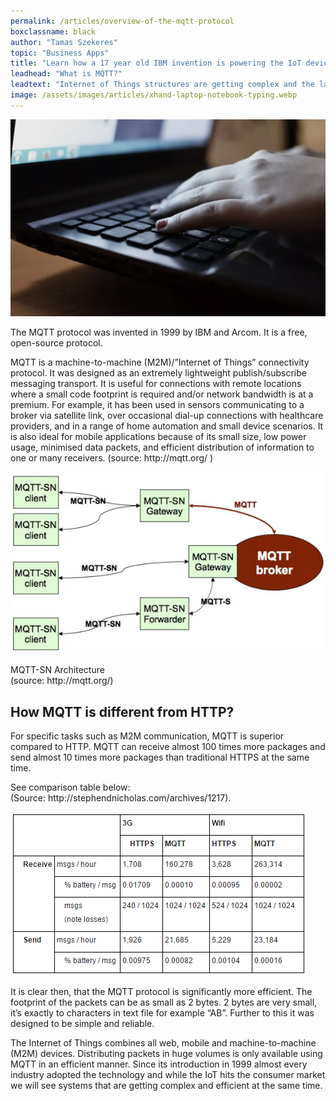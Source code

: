 ```yaml
---
permalink: /articles/overview-of-the-mqtt-protocol
boxclassname: black
author: "Tamas Szekeres"
topic: "Business Apps"
title: "Learn how a 17 year old IBM invention is powering the IoT devices – An overview of the MQTT protocol"
leadhead: "What is MQTT?"
leadtext: "Internet of Things structures are getting complex and the large number of interconnected device systems are growing fast. For example a modern car has about 100 electronic controllers. As the number of systems are rapidly growing CPU and power usage have to be optimised."
image: /assets/images/articles/xhand-laptop-notebook-typing.webp
---
```


<div class="arttext">
<img src="/assets/images/articles/xhand-laptop-notebook-typing.webp" alt="laptop" />
    <p>The MQTT protocol was invented in 1999 by IBM and Arcom. It is a free, open-source protocol. </p>
<p>MQTT is a machine-to-machine (M2M)/&#8221;Internet of Things&#8221; connectivity protocol. It was designed as an extremely lightweight publish/subscribe messaging transport. It is useful for connections with remote locations where a small code footprint is required and/or network bandwidth is at a premium. For example, it has been used in sensors communicating to a broker via satellite link, over occasional dial-up connections with healthcare providers, and in a range of home automation and small device scenarios. It is also ideal for mobile applications because of its small size, low power usage, minimised data packets, and efficient distribution of information to one or many receivers. (source: http://mqtt.org/ )<br/></p>
<img src="/assets/images/articles/MQTT-architecture.webp" alt="architecture" />
<p>MQTT-SN Architecture<br/>(source: http://mqtt.org/)</p>
<h2>How MQTT is different from HTTP?</h2>
<p>For specific tasks such as M2M communication, MQTT is superior compared to HTTP. MQTT can receive almost 100 times more packages and send almost 10 times more packages than traditional HTTPS at the same time.</p>
<p>See comparison table below:<br/>
(Source: http://stephendnicholas.com/archives/1217).</p>
<p>
<img src="/assets/images/articles/MQTT-speed-table.webp" alt="table" />
</p>
<p>It is clear then, that the MQTT protocol is significantly more efficient. The footprint of the packets can be as small as 2 bytes. 2 bytes are very small, it’s exactly to characters in text file for example “AB”. Further to this it was designed to be simple and reliable. </p>
<p>The Internet of Things combines all web, mobile and machine-to-machine (M2M) devices. Distributing packets in huge volumes is only available using MQTT in an efficient manner. Since its introduction in 1999 almost every industry adopted the technology and while the IoT hits the consumer market we will see systems that are getting complex and efficient at the same time.</p>
</div>